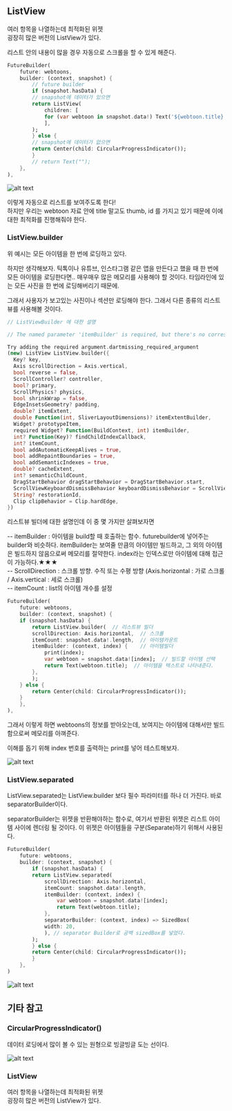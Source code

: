 

## ListView  


여러 항목을 나열하는데 최적화된 위젯  
굉장히 많은 버전의 ListView가 있다.  

리스트 안의 내용이 많을 경우 자동으로 스크롤을 할 수 있게 해준다.  

```dart
FutureBuilder(
    future: webtoons,
    builder: (context, snapshot) {
        // future builder
        if (snapshot.hasData) {
        // snapshot에 데이터가 있으면
        return ListView(
            children: [
            for (var webtoon in snapshot.data!) Text('${webtoon.title}'),
            ],
        );
        } else {
        // snapshot에 데이터가 없으면
        return Center(child: CircularProgressIndicator());
        }
        // return Text("");
    },
),
```

![alt text](image-11.png)

이렇게 자동으로 리스트를 보여주도록 한다!  
하지만 우리는 webtoon 자료 안에 title 말고도 thumb, id 를 가지고 있기 때문에 이에 대한 최적화를 진행해줘야 한다.  

### ListView.builder  

위 예시는 모든 아이템을 한 번에 로딩하고 있다.  

하지만 생각해보자. 틱톡이나 유튜브, 인스타그램 같은 앱을 만든다고 했을 때 한 번에 모든 아이템을 로딩한다면.. 매우매우 많은 메모리를 사용해야 할 것이다. 타임라인에 있는 모든 사진을 한 번에 로딩해버리기 때문에.  

그래서 사용자가 보고있는 사진이나 섹션만 로딩해야 한다. 그래서 다른 종류의 리스트뷰를 사용해볼 것이다.  

```dart
// ListViewBuilder 에 대한 설명  

// The named parameter 'itemBuilder' is required, but there's no corresponding argument.

Try adding the required argument.dartmissing_required_argument
(new) ListView ListView.builder({
  Key? key,
  Axis scrollDirection = Axis.vertical,
  bool reverse = false,
  ScrollController? controller,
  bool? primary,
  ScrollPhysics? physics,
  bool shrinkWrap = false,
  EdgeInsetsGeometry? padding,
  double? itemExtent,
  double Function(int, SliverLayoutDimensions)? itemExtentBuilder,
  Widget? prototypeItem,
  required Widget? Function(BuildContext, int) itemBuilder,
  int? Function(Key)? findChildIndexCallback,
  int? itemCount,
  bool addAutomaticKeepAlives = true,
  bool addRepaintBoundaries = true,
  bool addSemanticIndexes = true,
  double? cacheExtent,
  int? semanticChildCount,
  DragStartBehavior dragStartBehavior = DragStartBehavior.start,
  ScrollViewKeyboardDismissBehavior keyboardDismissBehavior = ScrollViewKeyboardDismissBehavior.manual,
  String? restorationId,
  Clip clipBehavior = Clip.hardEdge,
})
```

리스트뷰 빌더에 대한 설명인데 이 중 몇 가지만 살펴보자면  

-- itemBuilder : 아이템을 build할 때 호출하는 함수. futurebuilder에 넣어주는 builder와 비슷하다. itemBuilder는 보여줄 만큼의 아이템만 빌드하고, 그 외의 아이템은 빌드하지 않음으로써 메모리를 절약한다. index라는 인덱스로만 아이템에 대해 접근이 가능하다.★★★  
-- ScrollDirection : 스크롤 방향. 수직 또는 수평 방향 (Axis.horizontal : 가로 스크롤 / Axis.vertical : 세로 스크롤)  
-- itemCount : list의 아이템 개수를 설정  

```dart
FutureBuilder(
    future: webtoons,
    builder: (context, snapshot) {
    if (snapshot.hasData) {
        return ListView.builder(  // 리스트뷰 빌더
        scrollDirection: Axis.horizontal,  // 스크롤
        itemCount: snapshot.data!.length,  // 아이템카운트
        itemBuilder: (context, index) {    // 아이템빌더
            print(index);
            var webtoon = snapshot.data![index];  // 빌드할 아이템 선택
            return Text(webtoon.title);  // 아이템을 텍스트로 나타내준다.
        },
        );
    } else {
        return Center(child: CircularProgressIndicator());
    }
    },
),
```

그래서 이렇게 하면 webtoons의 정보를 받아오는데, 보여지는 아이템에 대해서만 빌드함으로써 메모리를 아껴준다.  

이해를 돕기 위해 index 번호를 출력하는 print를 넣어 테스트해보자.  

![alt text](listviewbuilder.gif)


### ListView.separated  

ListView.separated는 ListView.builder 보다 필수 파라미터를 하나 더 가진다. 바로 separatorBuilder이다.  

separatorBuilder는 위젯을 반환해야하는 함수로, 여기서 반환된 위젯은 리스트 아이템 사이에 렌더링 될 것이다. 이 위젯은 아이템들을 구분(Separate)하기 위해서 사용된다.  

```dart
FutureBuilder(
    future: webtoons,
    builder: (context, snapshot) {
        if (snapshot.hasData) {
        return ListView.separated(
            scrollDirection: Axis.horizontal,
            itemCount: snapshot.data!.length,
            itemBuilder: (context, index) {
                var webtoon = snapshot.data![index];
                return Text(webtoon.title);
            },
            separatorBuilder: (context, index) => SizedBox(
            width: 20,
            ), // separator Builder로 공백 sizedBox를 넣었다.
        );
        } else {
        return Center(child: CircularProgressIndicator());
        }
    },
)
```

![alt text](image-12.png)  




## 기타 참고  

### CircularProgressIndicator()  

데이터 로딩에서 많이 볼 수 있는 원형으로 빙글빙글 도는 선이다.  

![alt text](loading.gif)

### ListView  

여러 항목을 나열하는데 최적화된 위젯  
굉장히 많은 버전의 ListView가 있다.  